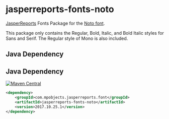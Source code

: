 # jasperreports-fonts-noto

[JasperReports](https://community.jaspersoft.com/project/jasperreports-library) Fonts Package for the [Noto font](https://www.google.com/get/noto/).

This package only contains the Regular, Bold, Italic, and Bold Italic styles for Sans and Serif. The Regular style of Mono is also included.

## Java Dependency

## Java Dependency

[![Maven Central](https://img.shields.io/maven-central/v/com.mpobjects.jasperreports.font/jasperreports-fonts-noto.svg?label=Maven%20Central)](https://search.maven.org/search?q=g:%22com.mpobjects.jasperreports.font%22%20AND%20a:%22jasperreports-fonts-noto%22)

```xml
<dependency>
    <groupId>com.mpobjects.jasperreports.font</groupId>
    <artifactId>jasperreports-fonts-noto</artifactId>
    <version>2017.10.25.1</version>
</dependency>
```
